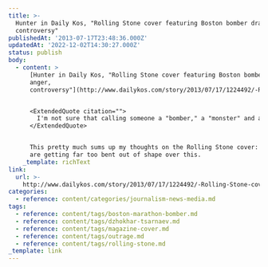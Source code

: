 ```yaml
---
title: >-
  Hunter in Daily Kos, "Rolling Stone cover featuring Boston bomber draws anger,
  controversy"
publishedAt: '2013-07-17T23:48:36.000Z'
updatedAt: '2022-12-02T14:30:27.000Z'
status: publish
body:
  - content: >
      [Hunter in Daily Kos, "Rolling Stone cover featuring Boston bomber draws
      anger,
      controversy"](http://www.dailykos.com/story/2013/07/17/1224492/-Rolling-Stone-cover-featuring-Boston-bomber-draws-anger-controversy):


      <ExtendedQuote citation="">
        I'm not sure that calling someone a "bomber," a "monster" and a member of "radical Islam" counts as glamorizing them. And American magazines have a history of putting terrible, terrible people on their covers; dictators, crooks and yes–murderers. Guess what: They don't all look like monsters. They don't all look like you think they will look. On the other hand, perhaps the wider societal value is in not granting notorious killers a celebrity status, even if unintentional. Is there a secondary effect on other potentially violent individuals?
      </ExtendedQuote>


      This pretty much sums up my thoughts on the Rolling Stone cover: people
      are getting far too bent out of shape over this.
    _template: richText
link:
  url: >-
    http://www.dailykos.com/story/2013/07/17/1224492/-Rolling-Stone-cover-featuring-Boston-bomber-draws-anger-controversy
categories:
  - reference: content/categories/journalism-news-media.md
tags:
  - reference: content/tags/boston-marathon-bomber.md
  - reference: content/tags/dzhokhar-tsarnaev.md
  - reference: content/tags/magazine-cover.md
  - reference: content/tags/outrage.md
  - reference: content/tags/rolling-stone.md
_template: link
---
```



